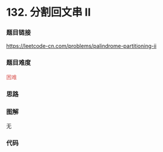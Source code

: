 # 132. 分割回文串 II

### 题目链接

https://leetcode-cn.com/problems/palindrome-partitioning-ii

### 题目难度

<font color=#D9534F>困难</font>

### 思路



### 图解

无

### 代码

```python
```